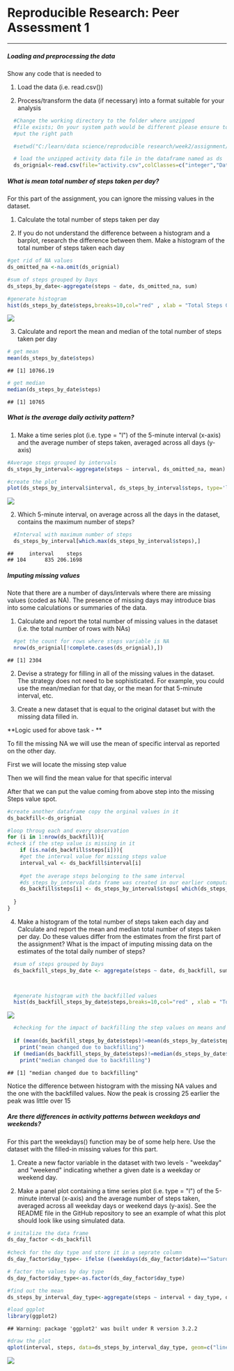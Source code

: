 # Reproducible Research: Peer Assessment 1
***

##### **Loading and preprocessing the data**

Show any code that is needed to

  1.  Load the data (i.e. read.csv())
  
  2.  Process/transform the data (if necessary) into a format suitable for your analysis

```r
  #Change the working directory to the folder where unzipped 
  #file exists; On your system path would be different please ensure to 
  #put the right path

  #setwd("C:/learn/data science/reproducible research/week2/assignment/RepData_PeerAssessment1")

  # load the unzipped activity data file in the dataframe named as ds
  ds_orignial<-read.csv(file="activity.csv",colClasses=c("integer","Date","integer"))
```

##### **What is mean total number of steps taken per day?**
For this part of the assignment, you can ignore the missing values in the dataset.

  1. Calculate the total number of steps taken per day

  2. If you do not understand the difference between a histogram and a barplot, research the difference between them. Make a histogram of the total number of steps taken each day





```r
#get rid of NA values 
ds_omitted_na <-na.omit(ds_orignial)

#sum of steps grouped by Days
ds_steps_by_date<-aggregate(steps ~ date, ds_omitted_na, sum)

#generate histogram
hist(ds_steps_by_date$steps,breaks=10,col="red" , xlab = "Total Steps Group by Days", main="Total number of steps taken each day")
```

![](PA1_template_files/figure-html/unnamed-chunk-2-1.png) 

  3. Calculate and report the mean and median of the total number of steps taken per day

```r
# get mean 
mean(ds_steps_by_date$steps)
```

```
## [1] 10766.19
```

```r
# get median
median(ds_steps_by_date$steps)
```

```
## [1] 10765
```

##### **What is the average daily activity pattern?**

  1. Make a time series plot (i.e. type = "l") of the 5-minute interval (x-axis) and the average number of steps taken, averaged across all days (y-axis)



```r
#Average steps grouped by intervals
ds_steps_by_interval<-aggregate(steps ~ interval, ds_omitted_na, mean)

#create the plot
plot(ds_steps_by_interval$interval, ds_steps_by_interval$steps, type='l', ylab="Average steps", xlab="Interval through out day", main ="Averaged steps across all day ")
```

![](PA1_template_files/figure-html/unnamed-chunk-4-1.png) 

  2. Which 5-minute interval, on average across all the days in the dataset, contains the maximum number of steps?

```r
  #Interval with maximum number of steps
  ds_steps_by_interval[which.max(ds_steps_by_interval$steps),]
```

```
##     interval    steps
## 104      835 206.1698
```

##### **Imputing missing values**
Note that there are a number of days/intervals where there are missing values (coded as NA). The presence of missing days may introduce bias into some calculations or summaries of the data.

  1. Calculate and report the total number of missing values in the dataset (i.e. the total number of rows with NAs)

```r
  #get the count for rows where steps variable is NA
  nrow(ds_orignial[!complete.cases(ds_orignial),])
```

```
## [1] 2304
```

  2. Devise a strategy for filling in all of the missing values in the dataset. The strategy does not need to be sophisticated. For example, you could use the mean/median for that day, or the mean for that 5-minute interval, etc.


  3. Create a new dataset that is equal to the original dataset but with the missing data filled in.

**Logic used for above task - **


To fill the missing NA we will use the mean of specific interval as reported on the other day.

First we will locate the missing step value

Then we will find the mean value for that specific interval 

After that we can put the value coming from above step into the missing Steps value spot.



```r
#create another dataframe copy the orginal values in it 
ds_backfill<-ds_orignial

#loop throug each and every observation
for (i in 1:nrow(ds_backfill)){
#check if the step value is missing in it
    if (is.na(ds_backfill$steps[i])){
    #get the interval value for missing steps value
    interval_val <- ds_backfill$interval[i]
    
    #get the average steps belonging to the same interval    
    #ds_steps_by_interval data frame was created in our earlier computation above
    ds_backfill$steps[i] <- ds_steps_by_interval$steps[ which(ds_steps_by_interval$interval == interval_val)]
    
  }
}
```

  4. Make a histogram of the total number of steps taken each day and Calculate and report the mean and median total number of steps taken per day. Do these values differ from the estimates from the first part of the assignment? What is the impact of imputing missing data on the estimates of the total daily number of steps?


```r
  #sum of steps grouped by Days
  ds_backfill_steps_by_date <- aggregate(steps ~ date, ds_backfill, sum)
 


  #generate histogram with the backfilled values
  hist(ds_backfill_steps_by_date$steps,breaks=10,col="red" , xlab = "Total Steps Group by Days", main="Total number of steps taken each day(using backfilled values)")
```

![](PA1_template_files/figure-html/unnamed-chunk-8-1.png) 

```r
  #checking for the impact of backfilling the step values on means and median
  
  if (mean(ds_backfill_steps_by_date$steps)!=mean(ds_steps_by_date$steps))
    print("mean changed due to backfilling")
  if (median(ds_backfill_steps_by_date$steps)!=median(ds_steps_by_date$steps))
    print("median changed due to backfilling")
```

```
## [1] "median changed due to backfilling"
```

Notice the difference between histogram with the missing NA values and the one with the backfilled values. Now the peak is crossing 25 earlier the peak was little over 15


##### **Are there differences in activity patterns between weekdays and weekends?**

For this part the weekdays() function may be of some help here. Use the dataset with the filled-in missing values for this part.

  1. Create a new factor variable in the dataset with two levels - "weekday" and "weekend" indicating whether a given date is a weekday or weekend day.

  2. Make a panel plot containing a time series plot (i.e. type = "l") of the 5-minute interval (x-axis) and the average number of steps taken, averaged across all weekday days or weekend days (y-axis). See the README file in the GitHub repository to see an example of what this plot should look like using simulated data.



```r
# initalize the data frame  
ds_day_factor <-ds_backfill
  
#check for the day type and store it in a seprate column
ds_day_factor$day_type<- ifelse ((weekdays(ds_day_factor$date)=="Saturday" | weekdays(ds_day_factor$date)=="Sunday" ), c("Weekend") ,   c("Weekday"))

# factor the values by day type  
ds_day_factor$day_type<-as.factor(ds_day_factor$day_type)

#find out the mean 
ds_steps_by_interval_day_type<-aggregate(steps ~ interval + day_type, ds_day_factor, mean)

#load ggplot
library(ggplot2)
```

```
## Warning: package 'ggplot2' was built under R version 3.2.2
```

```r
#draw the plot
qplot(interval, steps, data=ds_steps_by_interval_day_type, geom=c("line"), xlab="Interval",  ylab="Step count", main="Average Steps broken down into the day type ") + facet_wrap(~ day_type, ncol=1)
```

![](PA1_template_files/figure-html/unnamed-chunk-9-1.png) 

